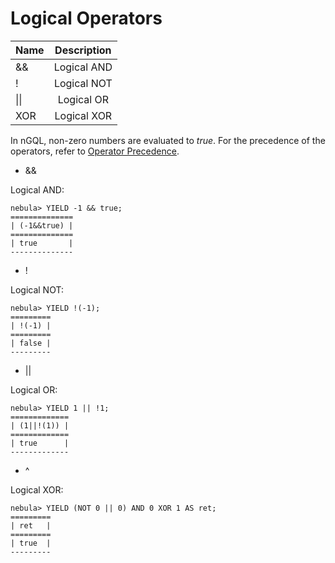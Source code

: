 # Logical Operators

|  **Name**    |  **Description**    |
|:----|:----:|
|   &&     |   Logical AND     |
|   !      |   Logical NOT     |
|   \|\|   |   Logical OR   |
|   XOR      |   Logical XOR  |

In nGQL, non-zero numbers are evaluated to _true_. For the precedence of the operators, refer to [Operator Precedence](./operator-precedence.md).

* &&

Logical AND:

```ngql
nebula> YIELD -1 && true;
==============
| (-1&&true) |
==============
| true       |
--------------
```

* !

Logical NOT:

```ngql
nebula> YIELD !(-1);
=========
| !(-1) |
=========
| false |
---------
```

* ||

Logical OR:

```ngql
nebula> YIELD 1 || !1;
=============
| (1||!(1)) |
=============
| true      |
-------------
```

* ^

Logical XOR:

```ngql
nebula> YIELD (NOT 0 || 0) AND 0 XOR 1 AS ret;
=========
| ret   |
=========
| true  |
---------
```
